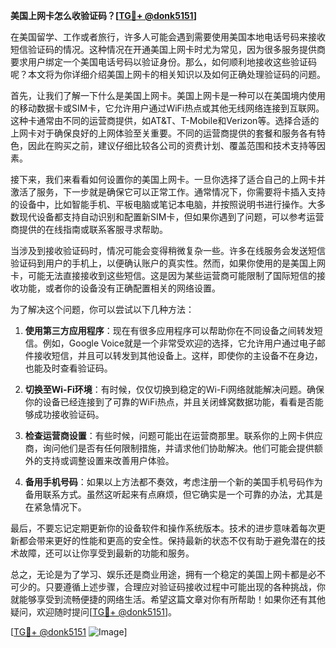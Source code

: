 **美国上网卡怎么收验证码？[[TG💪+ @donk5151](https://t.me/s/donk5151)]**

在美国留学、工作或者旅行，许多人可能会遇到需要使用美国本地电话号码来接收短信验证码的情况。这种情况在开通美国上网卡时尤为常见，因为很多服务提供商要求用户绑定一个美国电话号码以验证身份。那么，如何顺利地接收这些验证码呢？本文将为你详细介绍美国上网卡的相关知识以及如何正确处理验证码的问题。

首先，让我们了解一下什么是美国上网卡。美国上网卡是一种可以在美国境内使用的移动数据卡或SIM卡，它允许用户通过WiFi热点或其他无线网络连接到互联网。这种卡通常由不同的运营商提供，如AT&T、T-Mobile和Verizon等。选择合适的上网卡对于确保良好的上网体验至关重要。不同的运营商提供的套餐和服务各有特色，因此在购买之前，建议仔细比较各公司的资费计划、覆盖范围和技术支持等因素。

接下来，我们来看看如何设置你的美国上网卡。一旦你选择了适合自己的上网卡并激活了服务，下一步就是确保它可以正常工作。通常情况下，你需要将卡插入支持的设备中，比如智能手机、平板电脑或笔记本电脑，并按照说明书进行操作。大多数现代设备都支持自动识别和配置新SIM卡，但如果你遇到了问题，可以参考运营商提供的在线指南或联系客服寻求帮助。

当涉及到接收验证码时，情况可能会变得稍微复杂一些。许多在线服务会发送短信验证码到用户的手机上，以便确认账户的真实性。然而，如果你使用的是美国上网卡，可能无法直接接收到这些短信。这是因为某些运营商可能限制了国际短信的接收功能，或者你的设备没有正确配置相关的网络设置。

为了解决这个问题，你可以尝试以下几种方法：

1. **使用第三方应用程序**：现在有很多应用程序可以帮助你在不同设备之间转发短信。例如，Google Voice就是一个非常受欢迎的选择，它允许用户通过电子邮件接收短信，并且可以转发到其他设备上。这样，即使你的主设备不在身边，也能及时查看验证码。

2. **切换至Wi-Fi环境**：有时候，仅仅切换到稳定的Wi-Fi网络就能解决问题。确保你的设备已经连接到了可靠的WiFi热点，并且关闭蜂窝数据功能，看看是否能够成功接收验证码。

3. **检查运营商设置**：有些时候，问题可能出在运营商那里。联系你的上网卡供应商，询问他们是否有任何限制措施，并请求他们协助解决。他们可能会提供额外的支持或调整设置来改善用户体验。

4. **备用手机号码**：如果以上方法都不奏效，考虑注册一个新的美国手机号码作为备用联系方式。虽然这听起来有点麻烦，但它确实是一个可靠的办法，尤其是在紧急情况下。

最后，不要忘记定期更新你的设备软件和操作系统版本。技术的进步意味着每次更新都会带来更好的性能和更高的安全性。保持最新的状态不仅有助于避免潜在的技术故障，还可以让你享受到最新的功能和服务。

总之，无论是为了学习、娱乐还是商业用途，拥有一个稳定的美国上网卡都是必不可少的。只要遵循上述步骤，合理应对验证码接收过程中可能出现的各种挑战，你就能够享受到流畅便捷的网络生活。希望这篇文章对你有所帮助！如果你还有其他疑问，欢迎随时提问[[TG💪+ @donk5151](https://t.me/s/donk5151)]。

[[TG💪+ @donk5151](https://t.me/s/donk5151) ![Image](https://i.postimg.cc/rwNCRYN7/Snipaste-2025-04-30-17-27-05.png)]